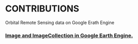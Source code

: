 # CONTRIBUTIONS
Orbital Remote Sensing data on Google Erath Engine

### <a href="https://code.earthengine.google.com/48c4b0da8ec46766b1010e78d1c0b399">  Image and ImageCollection in Google Earth Engine.
